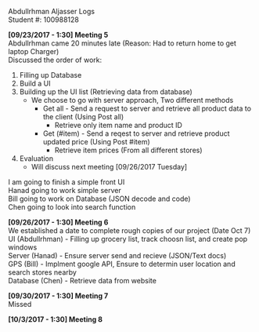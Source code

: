 Abdullrhman Aljasser Logs  
Student #: 100988128  

**[09/23/2017 - 1:30] Meeting 5**  
Abdullrhman came 20 minutes late (Reason: Had to return home to get laptop Charger)  
Discussed the order of work:  
1. Filling up Database
2. Build a UI
3. Building up the UI list (Retrieving data from database)
   - We choose to go with server approach, Two different methods
     - Get all - Send a request to server and retrieve all product data to the client (Using Post all)
	   - Retrieve only item name and product ID
     - Get (#item) - Send a reqest to server and retrieve product updated price (Using Post #item)
	   - Retrieve item prices (From all different stores)
4. Evaluation
   - Will discuss next meeting [09/26/2017 Tuesday]  
 
I am going to finish a simple front UI  
Hanad going to work simple server  
Bill going to work on Database (JSON decode and code)  
Chen going to look into search function  

**[09/26/2017 - 1:30] Meeting 6**  
We established a date to complete rough copies of our project (Date Oct 7)  
UI (Abdullrhman) - Filling up grocery list, track choosn list, and create pop windows  
Server (Hanad) - Ensure server send and recieve (JSON/Text docs)  
GPS (Bill) - Implment google API, Ensure to determin user location and search stores nearby  
Database (Chen) - Retrieve data from website  

**[09/30/2017 - 1:30] Meeting 7**  
Missed  

**[10/3/2017 - 1:30] Meeting 8**